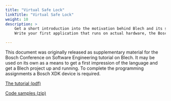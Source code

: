 ```yaml
---
title: "Virtual Safe Lock"
linkTitle: "Virtual Safe Lock"
weight: 10
description: >
    Get a short introduction into the motivation behind Blech and its syntax.
    Write your first application that runs on actual hardware, the Bosch XDK.

---
```


This document was originally released as supplementary material for the Bosch Conference
on Software Engineering tutorial on Blech. It may be used on its own as a means
to get a first impression of the language and get a Blech project up and running. To
complete the programming assignments a Bosch XDK device is required.

[The tutorial (pdf)](Blech_Tutorial_BoCSE2019.pdf)

[Code samples (zip)](Code.zip)